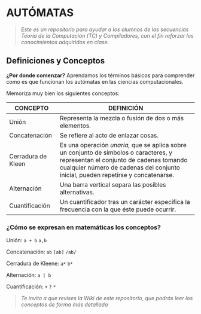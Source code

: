 # AUTÓMATAS
> *Este es un repositorio para ayudar a los alumnos de las secuencias Teoría de la Computación (TC) y Compiladores, con el fin reforzar los conocimientos adquiridos en clase.*

## Definiciones y Conceptos
**¿Por donde comenzar?**
Aprendamos los términos  básicos para comprender como es que funcionan los autómatas en las ciencias computacionales.

Memoriza muy bien los siguientes conceptos: 

CONCEPTO  | DEFINICIÓN
------------- | -------------
 Unión | Representa la mezcla o fusión de dos o más elementos.
 Concatenación| Se refiere al acto de enlazar cosas. 
 Cerradura de Kleen| Es una operación _unaria,_ que se aplica sobre un conjunto de símbolos o caracteres, y representan el conjunto de cadenas tomando cualquier número de cadenas del conjunto inicial, pueden repetirse y concatenarse.
 Alternación | Una barra vertical separa las posibles alternativas.
 Cuantificación | Un cuantificador tras un carácter especifica la frecuencia con la que éste puede ocurrir.
 
 ### ¿Cómo se expresan en matemáticas los conceptos?
 
 Unión:
 `a + b` `a,b`
 
 Concatenación:
 `ab` `[ab]` `/ab/`
 
 Cerradura de Kleene:
 `a*` `b*`
 
 Alternación:
 `a | b`
 
 Cuantificación:
 `+` `?` `*`
 
 > *Te invito a que revises la Wiki de este repositorio, que podrás leer los conceptos de forma más detallada*
 
